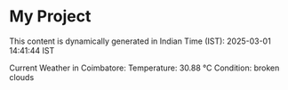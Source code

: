 # My Project

This content is dynamically generated in Indian Time (IST): 2025-03-01 14:41:44 IST


Current Weather in Coimbatore:
Temperature: 30.88 °C
Condition: broken clouds
